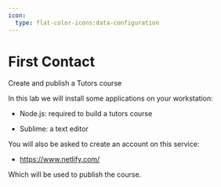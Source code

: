 ```yaml
---
icon:
  type: flat-color-icons:data-configuration
---
```


# First Contact

Create and publish a Tutors course

In this lab we will install some applications on your workstation:

- Node.js: required to build a tutors course


- Sublime: a text editor

You will also be asked to create an account on this service:

- <https://www.netlify.com/>

Which will be used to publish the course.